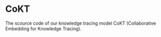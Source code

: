 # CoKT
The scource code of our knowledge tracing model CoKT (Collaborative Embedding  for Knowledge Tracing).
